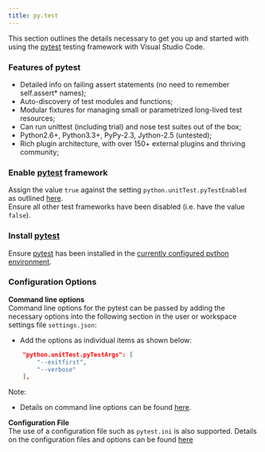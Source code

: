 ```yaml
---
title: py.test
---
```


This section outlines the details necessary to get you up and started with using the [pytest](http://docs.pytest.org/en/latest/) testing framework with Visual Studio Code.

### Features of pytest
- Detailed info on failing assert statements (no need to remember self.assert* names); 
- Auto-discovery of test modules and functions; 
- Modular fixtures for managing small or parametrized long-lived test resources; 
- Can run unittest (including trial) and nose test suites out of the box; 
- Python2.6+, Python3.3+, PyPy-2.3, Jython-2.5 (untested); 
- Rich plugin architecture, with over 150+ external plugins and thriving community; 

### Enable [pytest](http://docs.pytest.org/en/latest/) framework   
Assign the value ```true``` against the setting ```python.unitTest.pyTestEnabled ``` as outlined [here](/docs/unittests/#Select-and-Enable-a-Test-Framework/).  
Ensure all other test frameworks have been disabled (i.e. have the value ```false```). 

### Install [pytest](http://docs.pytest.org/en/latest/)   
Ensure [pytest](http://docs.pytest.org/en/latest/) has been installed in the [currently configured python environment](/docs/python-path/).

### Configuration Options
**Command line options**  
Command line options for the pytest can be passed by adding the necessary options into the following section in the user or workspace settings file  ```settings.json```: 
- Add the options as individual items as shown below: 
```json
    "python.unitTest.pyTestArgs": [
        "--exitfirst",
        "--verbose"
    ],
```  
Note: 
- Details on command line options can be found [here](http://doc.pytest.org/en/latest/customize.html).  


**Configuration File**  
The use of a configuration file such as ```pytest.ini``` is also supported.
Details on the configuration files and options can be found [here](http://doc.pytest.org/en/latest/customize.html)